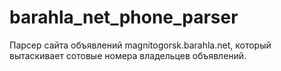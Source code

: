 barahla_net_phone_parser
===========

Парсер сайта объявлений magnitogorsk.barahla.net, который вытаскивает сотовые номера владельцев объявлений.